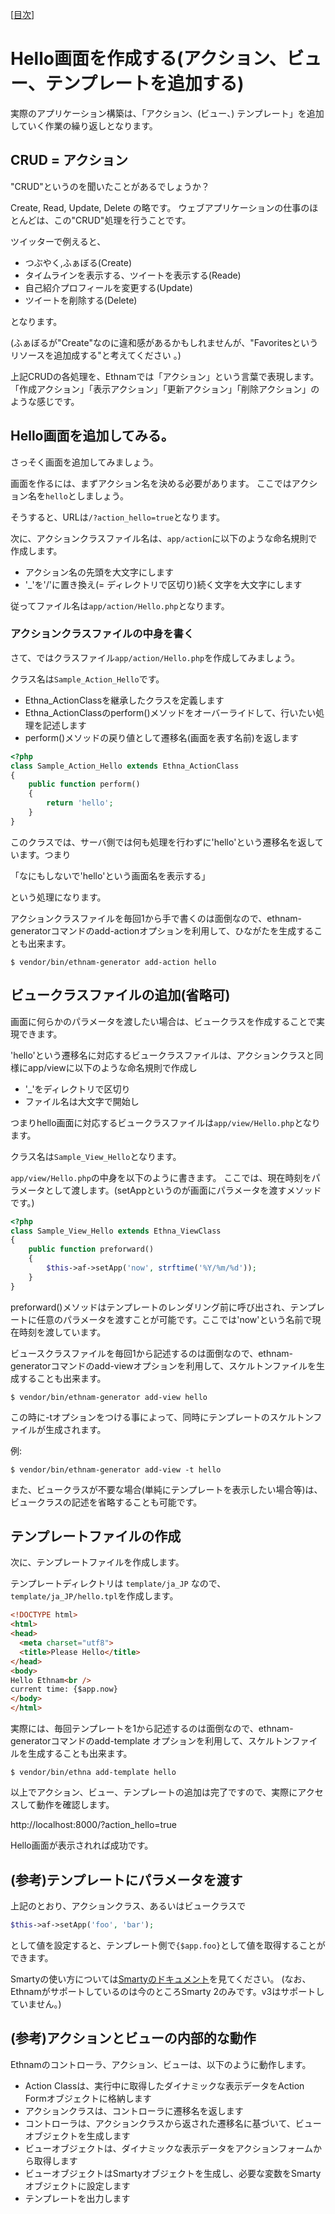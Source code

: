 [[目次](README.md)]
# Hello画面を作成する(アクション、ビュー、テンプレートを追加する)

実際のアプリケーション構築は、「アクション、(ビュー、)  テンプレート」を追加していく作業の繰り返しとなります。

## CRUD = アクション

"CRUD"というのを聞いたことがあるでしょうか？

Create, Read, Update, Delete の略です。
ウェブアプリケーションの仕事のほとんどは、この"CRUD"処理を行うことです。

ツイッターで例えると、

* つぶやく,ふぁぼる(Create)
* タイムラインを表示する、ツイートを表示する(Reade)
* 自己紹介プロフィールを変更する(Update)
* ツイートを削除する(Delete)

となります。

(ふぁぼるが"Create"なのに違和感があるかもしれませんが、"Favoritesというリソースを追加成する"と考えてください 。)

上記CRUDの各処理を、Ethnamでは「アクション」という言葉で表現します。
「作成アクション」「表示アクション」「更新アクション」「削除アクション」のような感じです。


## Hello画面を追加してみる。

さっそく画面を追加してみましょう。

画面を作るには、まずアクション名を決める必要があります。
ここではアクション名を`hello`としましょう。

そうすると、URLは`/?action_hello=true`となります。

次に、アクションクラスファイル名は、`app/action`に以下のような命名規則で作成します。

* アクション名の先頭を大文字にします
* '_'を'/'に置き換え(= ディレクトリで区切り)続く文字を大文字にします

従ってファイル名は`app/action/Hello.php`となります。


###  アクションクラスファイルの中身を書く

さて、ではクラスファイル`app/action/Hello.php`を作成してみましょう。

クラス名は`Sample_Action_Hello`です。


* Ethna_ActionClassを継承したクラスを定義します
* Ethna_ActionClassのperform()メソッドをオーバーライドして、行いたい処理を記述します
* perform()メソッドの戻り値として遷移名(画面を表す名前)を返します

```php
<?php
class Sample_Action_Hello extends Ethna_ActionClass
{
    public function perform()
    {
        return 'hello';
    }
}
```

このクラスでは、サーバ側では何も処理を行わずに'hello'という遷移名を返しています。つまり

「なにもしないで'hello'という画面名を表示する」

という処理になります。

アクションクラスファイルを毎回1から手で書くのは面倒なので、ethnam-generatorコマンドのadd-actionオプションを利用して、ひながたを生成することも出来ます。

```
$ vendor/bin/ethnam-generator add-action hello
```

## ビュークラスファイルの追加(省略可)

画面に何らかのパラメータを渡したい場合は、ビュークラスを作成することで実現できます。

'hello'という遷移名に対応するビュークラスファイルは、アクションクラスと同様にapp/viewに以下のような命名規則で作成し

* '_'をディレクトリで区切り
* ファイル名は大文字で開始し

つまりhello画面に対応するビュークラスファイルは`app/view/Hello.php`となります。

クラス名は`Sample_View_Hello`となります。

`app/view/Hello.php`の中身を以下のように書きます。
ここでは、現在時刻をパラメータとして渡します。(setAppというのが画面にパラメータを渡すメソッドです。)

```php
<?php
class Sample_View_Hello extends Ethna_ViewClass
{
    public function preforward()
    {
        $this->af->setApp('now', strftime('%Y/%m/%d'));
    }
}
```

preforward()メソッドはテンプレートのレンダリング前に呼び出され、テンプレートに任意のパラメータを渡すことが可能です。ここでは'now'という名前で現在時刻を渡しています。

ビュースクラスファイルを毎回1から記述するのは面倒なので、ethnam-generatorコマンドのadd-viewオプションを利用して、スケルトンファイルを生成することも出来ます。


```
$ vendor/bin/ethnam-generator add-view hello
```

この時に-tオプションをつける事によって、同時にテンプレートのスケルトンファイルが生成されます。

例:

```
$ vendor/bin/ethnam-generator add-view -t hello
```

また、ビュークラスが不要な場合(単純にテンプレートを表示したい場合等)は、ビュークラスの記述を省略することも可能です。

## テンプレートファイルの作成

次に、テンプレートファイルを作成します。

テンプレートディレクトリは `template/ja_JP` なので、`template/ja_JP/hello.tpl`を作成します。


```html
<!DOCTYPE html>
<html>
<head>
  <meta charset="utf8">
  <title>Please Hello</title>
</head>
<body>
Hello Ethnam<br />
current time: {$app.now}
</body>
</html>
```

実際には、毎回テンプレートを1から記述するのは面倒なので、ethnam-generatorコマンドのadd-template オプションを利用して、スケルトンファイルを生成することも出来ます。

```
$ vendor/bin/ethna add-template hello
```

以上でアクション、ビュー、テンプレートの追加は完了ですので、実際にアクセスして動作を確認します。

http://localhost:8000/?action_hello=true

Hello画面が表示されれば成功です。


## (参考)テンプレートにパラメータを渡す

上記のとおり、アクションクラス、あるいはビュークラスで

```php
$this->af->setApp('foo', 'bar');
```

として値を設定すると、テンプレート側で`{$app.foo}`として値を取得することができます。

Smartyの使い方については[Smartyのドキュメント](http://www.smarty.net/docsv2/ja/index.tpl)を見てください。
(なお、Ethnamがサポートしているのは今のところSmarty 2のみです。v3はサポートしていません。)


## (参考)アクションとビューの内部的な動作

Ethnamのコントローラ、アクション、ビューは、以下のように動作します。

* Action Classは、実行中に取得したダイナミックな表示データをAction Formオブジェクトに格納します
* アクションクラスは、コントローラに遷移名を返します
* コントローラは、アクションクラスから返された遷移名に基づいて、ビューオブジェクトを生成します
* ビューオブジェクトは、ダイナミックな表示データをアクションフォームから取得します
* ビューオブジェクトはSmartyオブジェクトを生成し、必要な変数をSmartyオブジェクトに設定します
* テンプレートを出力します


